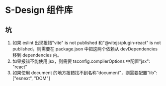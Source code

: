 # S-Design 组件库

## 坑

1. 如果 eslint 出现报错"vite" is not published 和"@vitejs/plugin-react" is not published，则需要在 package.json 中把这两个依赖从 devDependencies 移到 dependencies 内。
2. 如果报错不能使用 jsx，则需要 tsconfig.compilerOptions 中配置"jsx": "react"
3. 如果使用 document 的地方报错找不到名称“document”，则需要配置"lib": ["esnext", "DOM"]
